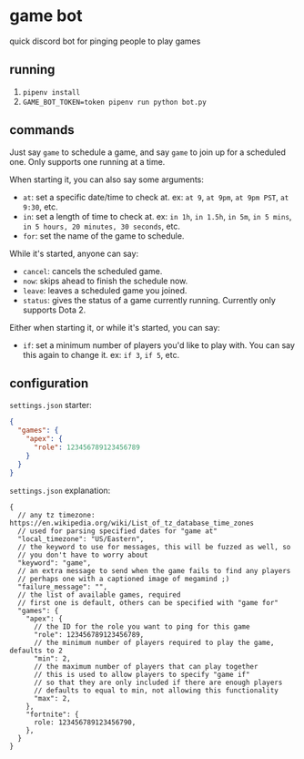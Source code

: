 # game bot

quick discord bot for pinging people to play games

## running

1. `pipenv install`
2. `GAME_BOT_TOKEN=token pipenv run python bot.py` 

## commands

Just say `game` to schedule a game, and say `game` to join up for a scheduled one. Only supports one running at a time.

When starting it, you can also say some arguments:

* `at`: set a specific date/time to check at. ex: `at 9`, `at 9pm`, `at 9pm PST`, `at 9:30`, etc.
* `in`: set a length of time to check at. ex: `in 1h`, `in 1.5h`, `in 5m`, `in 5 mins`, `in 5 hours, 20 minutes, 30 seconds`, etc.
* `for`: set the name of the game to schedule.

While it's started, anyone can say:

* `cancel`: cancels the scheduled game.
* `now`: skips ahead to finish the schedule now.
* `leave`: leaves a scheduled game you joined.
* `status`: gives the status of a game currently running. Currently only supports Dota 2.

Either when starting it, or while it's started, you can say:

* `if`: set a minimum number of players you'd like to play with. You can say this again to change it. ex: `if 3`, `if 5`, etc.

## configuration

`settings.json` starter:

```json
{
  "games": {
    "apex": {
      "role": 123456789123456789
    }
  }
}
```

`settings.json` explanation:

```json5
{
  // any tz timezone: https://en.wikipedia.org/wiki/List_of_tz_database_time_zones
  // used for parsing specified dates for "game at"
  "local_timezone": "US/Eastern",
  // the keyword to use for messages, this will be fuzzed as well, so
  // you don't have to worry about 
  "keyword": "game",
  // an extra message to send when the game fails to find any players
  // perhaps one with a captioned image of megamind ;)
  "failure_message": "",
  // the list of available games, required
  // first one is default, others can be specified with "game for"
  "games": {
    "apex": {
      // the ID for the role you want to ping for this game
      "role": 123456789123456789,
      // the minimum number of players required to play the game, defaults to 2
      "min": 2,
      // the maximum number of players that can play together
      // this is used to allow players to specify "game if"
      // so that they are only included if there are enough players
      // defaults to equal to min, not allowing this functionality
      "max": 2,
    },
    "fortnite": {
      role: 123456789123456790,
    },
  }
}
```
